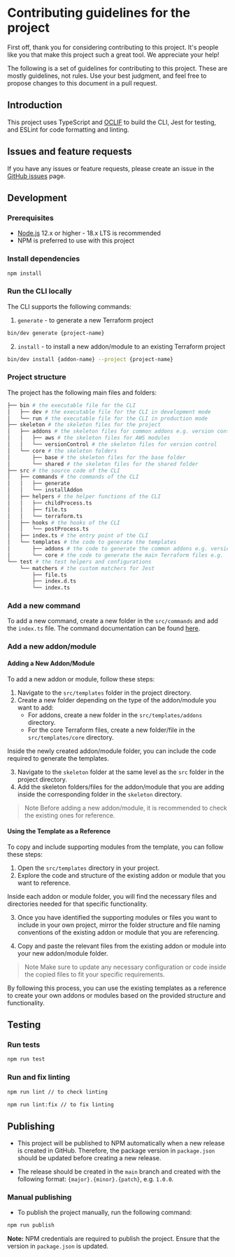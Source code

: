 # Contributing guidelines for the project

First off, thank you for considering contributing to this project. It's people like you that make this project such a great tool. We appreciate your help!

The following is a set of guidelines for contributing to this project. These are mostly guidelines, not rules. Use your best judgment, and feel free to propose changes to this document in a pull request.

## Introduction

This project uses TypeScript and [OCLIF](https://oclif.io/) to build the CLI, Jest for testing, and ESLint for code formatting and linting.

## Issues and feature requests

If you have any issues or feature requests, please create an issue in the [GitHub issues](https://github.com/nimblehq/infrastructure-templates/issues) page.

## Development

### Prerequisites

- [Node.js](https://nodejs.org/en/download/) 12.x or higher - 18.x LTS is recommended
- NPM is preferred to use with this project

### Install dependencies

```bash
npm install
```

### Run the CLI locally

The CLI supports the following commands:

1. `generate` - to generate a new Terraform project

```bash
bin/dev generate {project-name}
```

2. `install` - to install a new addon/module to an existing Terraform project

```bash
bin/dev install {addon-name} --project {project-name}
```

### Project structure

The project has the following main files and folders:

```bash
├── bin # the executable file for the CLI
│   ├── dev # the executable file for the CLI in development mode
│   └── run # the executable file for the CLI in production mode
├── skeleton # the skeleton files for the project
│   ├── addons # the skeleton files for common addons e.g. version control, CI/CD, etc.
│   │   ├── aws # the skeleton files for AWS modules
│   │   └── versionControl # the skeleton files for version control
│   └── core # the skeleton folders
│       ├── base # the skeleton files for the base folder
│       └── shared # the skeleton files for the shared folder
├── src # the source code of the CLI
│   ├── commands # the commands of the CLI
│   │   ├── generate
│   │   └── installAddon
│   ├── helpers # the helper functions of the CLI
│   │   ├── childProcess.ts
│   │   ├── file.ts
│   │   └── terraform.ts
│   ├── hooks # the hooks of the CLI
│   │   └── postProcess.ts
│   ├── index.ts # the entry point of the CLI
│   └── templates # the code to generate the templates
│       ├── addons # the code to generate the common addons e.g. version control, CI/CD, AWS, etc.
│       └── core # the code to generate the main Terraform files e.g. `main.tf`, `variables.tf`, etc.
└── test # the test helpers and configurations
    └── matchers # the custom matchers for Jest
        ├── file.ts
        ├── index.d.ts
        └── index.ts
```

### Add a new command

To add a new command, create a new folder in the `src/commands` and add the `index.ts` file.
The command documentation can be found [here](https://oclif.io/docs/commands).

### Add a new addon/module

#### Adding a New Addon/Module

To add a new addon or module, follow these steps:

1. Navigate to the `src/templates` folder in the project directory.
2. Create a new folder depending on the type of the addon/module you want to add:
   - For addons, create a new folder in the `src/templates/addons` directory.
   - For the core Terraform files, create a new folder/file in the `src/templates/core` directory.

Inside the newly created addon/module folder, you can include the code required to generate the templates.

3. Navigate to the `skeleton` folder at the same level as the `src` folder in the project directory.
4. Add the skeleton folders/files for the addon/module that you are adding inside the corresponding folder in the `skeleton` directory.

> Note Before adding a new addon/module, it is recommended to check the existing ones for reference.

#### Using the Template as a Reference

To copy and include supporting modules from the template, you can follow these steps:

1. Open the `src/templates` directory in your project.
2. Explore the code and structure of the existing addon or module that you want to reference.

Inside each addon or module folder, you will find the necessary files and directories needed for that specific functionality.

3. Once you have identified the supporting modules or files you want to include in your own project, mirror the folder structure and file naming conventions of the existing addon or module that you are referencing.

4. Copy and paste the relevant files from the existing addon or module into your new addon/module folder.

> Note Make sure to update any necessary configuration or code inside the copied files to fit your specific requirements.

By following this process, you can use the existing templates as a reference to create your own addons or modules based on the provided structure and functionality.

## Testing

### Run tests

```bash
npm run test
```

### Run and fix linting

```bash
npm run lint // to check linting

npm run lint:fix // to fix linting
```

## Publishing

- This project will be published to NPM automatically when a new release is created in GitHub. Therefore, the package version in `package.json` should be updated before creating a new release.

- The release should be created in the `main` branch and created with the following format: `{major}.{minor}.{patch}`, e.g. `1.0.0`.

### Manual publishing

- To publish the project manually, run the following command:

```bash
npm run publish
```

**Note:** NPM credentials are required to publish the project. Ensure that the version in `package.json` is updated.
